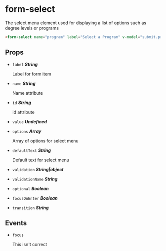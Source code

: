 
# form-select
The select menu element used for displaying a list of options
such as degree levels or programs

```html
<form-select name="program" label="Select a Program" v-model="submit.program" :options="programs"/>
```

## Props


- `label` ***String***

  Label for form item

- `name` ***String***

  Name attribute

- `id` ***String***

  id attribute

- `value` ***Undefined***

  

- `options` ***Array***

  Array of options for select menu

- `defaultText` ***String***

  Default text for select menu

- `validation` ***String|object***

  

- `validationName` ***String***

  

- `optional` ***Boolean***

  

- `focusOnEnter` ***Boolean***

  

- `transition` ***String***

  




## Events
- `focus`

  This isn't correct      



